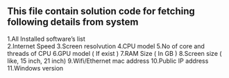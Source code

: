 ## This file contain solution code for fetching following details from system

1.All Installed software’s list <BR>
2.Internet Speed
3.Screen resolvution
4.CPU model
5.No of core and threads of CPU
6.GPU model ( If exist )
7.RAM Size ( In GB )
8.Screen size ( like, 15 inch, 21 inch)
9.Wifi/Ethernet mac address
10.Public IP address
11.Windows version
